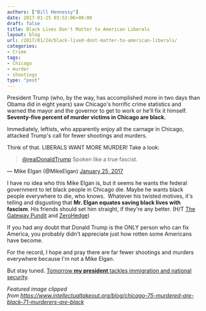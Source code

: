 ```yaml
---
authors: ["Bill Hennessy"]
date: 2017-01-25 03:52:06+00:00
draft: false
title: Black Lives Don't Matter to American Liberals
layout: blog
url: /2017/01/24/black-lived-dont-matter-to-american-liberals/
categories:
- Crime
tags:
- Chicago
- murder
- shootings
type: "post"
---
```


President Trump (who, by the way, has accomplished more in two days than Obama did in eight years) saw Chicago's horrific crime statistics and warned the mayor and the governor to get to work or he'll fix it himself. **Seventy-five percent of murder victims in Chicago are black.**

Immediately, leftists, who apparently enjoy all the carnage in Chicago, attacked Trump's call for fewer shootings and murders.

Think of that. LIBERALS WANT MORE MURDER! Take a look:



> 

> 
> [@realDonaldTrump](https://twitter.com/realDonaldTrump) Spoken like a true fascist.
> 
> 
— Mike Elgan (@MikeElgan) [January 25, 2017](https://twitter.com/MikeElgan/status/824080864313155584)





I have no idea who this Mike Elgan is, but it seems he wants the federal government to let black people in Chicago die. Maybe he wants black people everywhere to die, who knows.  Whatever his twisted motives, it's telling and disgusting that **Mr. Elgan equates saving black lives with fascism**. His friends should set him straight, if they're any better. (H/T [The Gateway Pundit](https://www.thegatewaypundit.com/2017/01/trump-threatens-send-feds-protect-chicago-citizens-carnage-control-murderous-thugs/) and [ZeroHedge](https://www.zerohedge.com/news/2017-01-24/chicago-rocky-start-2017-homicides-exceed-violent-2016-pace))

If you had any doubt that Donald Trump is the ONLY person who can fix America, you probably didn't appreciate just how rotten some Americans have become.

For the record, I hope and pray there are far fewer shootings and murders everywhere because I'm not a Mike Elgan.

But stay tuned. [Tomorrow **my president** tackles immigration and national security](https://www.reuters.com/article/us-usa-trump-immigration-exclusive-idUSKBN1582XQ?il=0).

_Featured image clipped from https://www.intellectualtakeout.org/blog/chicago-75-murdered-are-black-71-murderers-are-black_
